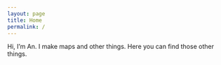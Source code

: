 ```yaml
---
layout: page
title: Home
permalink: /
---
```



Hi, I’m An. I make maps and other things. Here you can find those other things.

